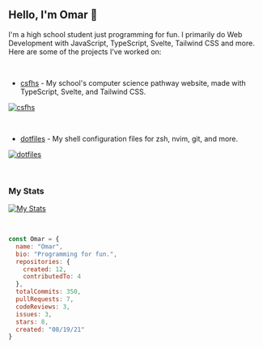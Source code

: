 ## Hello, I'm Omar 💯

I'm a high school student just programming for fun. I primarily do Web Development with JavaScript, TypeScript, Svelte, Tailwind CSS and more. Here are some of the projects I've worked on:

<br />

- [csfhs](https://github.com/estebangarcia21/csfhs) - My school's computer science pathway website, made with TypeScript, Svelte, and Tailwind CSS.

[![csfhs](https://github-readme-stats.vercel.app/api/pin/?username=estebangarcia21&repo=csfhs&show_owner=false&theme=dark)](https://github.com/estebangarcia21/csfhs)

<br />

- [dotfiles](https://github.com/ohmrr/dotfiles) - My shell configuration files for zsh, nvim, git, and more.

[![dotfiles](https://github-readme-stats.vercel.app/api/pin/?username=ohmrr&repo=dotfiles&show_owner=true&theme=dark)](https://github.com/ohmrr/dotfiles)

<br />

### My Stats

[![My Stats](https://github-readme-stats.vercel.app/api?username=ohmrr&theme=dark)](https://github.com/ohmrr)

<br />

```js
const Omar = {
  name: "Omar",
  bio: "Programming for fun.",
  repositories: {
    created: 12,
    contributedTo: 4
  },
  totalCommits: 350,
  pullRequests: 7,
  codeReviews: 3,
  issues: 3,
  stars: 8,
  created: "08/19/21"
}
```
